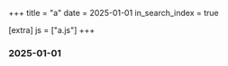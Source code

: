 +++
title = "a"
date = 2025-01-01
in_search_index = true

[extra]
js = ["a.js"]
+++

### 2025-01-01

